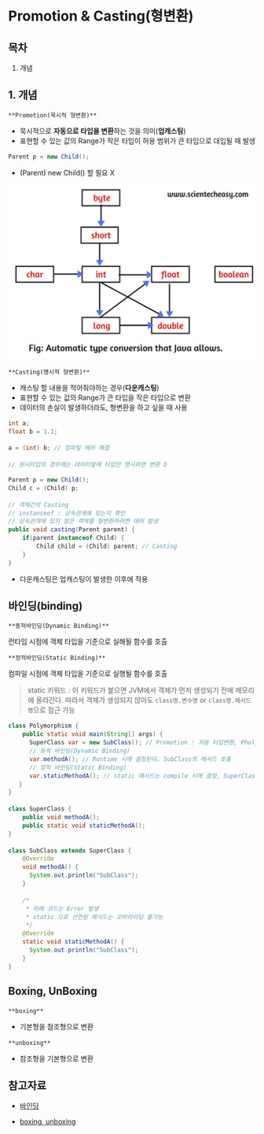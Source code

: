 # Promotion & Casting(형변환)


## 목차

1. 개념






## 1. 개념

`**Promotion(묵시적 형변환)**`

- 묵시적으로 **자동으로 타입을 변환**하는 것을 의미(**업캐스팅**)
- 표현할 수 있는 값의 Range가 작은 타입이 허용 범위가 큰 타입으로 대입될 때 발생




```java
Parent p = new Child();
```

- (Parent) new Child() 할 필요 X



<div align='center'>   
    <img src="img/Promotion&Casting_1.png" width="600px">
</div>




`**Casting(명시적 형변환)**`

- 캐스팅 할 내용을 적어줘야하는 경우(**다운캐스팅**)
- 표현할 수 있는 값의 Range가 큰 타입을 작은 타입으로 변환
- 데이터의 손실이 발생하더라도, 형변환을 하고 싶을 때 사용

```java
int a;
float b = 1.1;

a = (int) b; // 컴파일 에러 해결

// 원시타입의 경우에는 데이터앞에 타입만 명시하면 변환 O
```


```java
Parent p = new Child();
Child c = (Child) p;

// 객체간의 Casting 
// instanceof : 상속관계에 있는지 확인
// 상속관계에 있지 않은 객체를 형변환하려면 에러 발생
public void casting(Parent parent) {
    if(parent instanceof Child) {
        Child child = (Child) parent; // Casting
    }
}
```

- 다운캐스팅은 업캐스팅이 발생한 이후에 작용












## 바인딩(binding)


`**동적바인딩(Dynamic Binding)**`

런타임 시점에 객체 타입을 기준으로 실해될 함수를 호출

`**정적바인딩(Static Binding)**`

컴파일 시점에 객체 타입을 기준으로 실행될 함수를 호출

 > static 키워드 : 이 키워드가 붙으면 JVM에서 객체가 먼저 생성되기 전에 메모리에 올라간다.
 > 따라서 객체가 생성되지 않아도
 > `class명.변수명` or `class명.메서드명`으로 접근 가능


```java
class Polymorphism {
    public static void main(String[] args) {
      SuperClass var = new SubClass(); // Promotion : 자동 타입변환, Pholymorphism
      // 동적 바인딩(Dynamic Binding)
      var.methodA(); // Runtime 시에 결정된다. SubClass의 메서드 호출
      // 정적 바인딩(Static Binding)
      var.staticMethodA(); // static 메서드는 compile 시에 결정, SuperClass의 메서드 호출
   }
}

class SuperClass {
    public void methodA();
    public static void staticMethodA();
}

class SubClass extends SuperClass {
    @Override
    void methodA() { 
      System.out.println("SubClass");
    }
  
    /*
     * 아래 코드는 Error 발생
     * static 으로 선언된 메서드는 오버라이딩 불가능
     */
    @Override
    static void staticMethodA() { 
      System.out.println("SubClass"); 
    }
}
```








## Boxing, UnBoxing

`**boxing**`

- 기본형을 참조형으로 변환


`**unboxing**`

- 참조형을 기본형으로 변환





## 참고자료





- [바인딩](https://medium.com/webeveloper/%EC%9E%90%EB%B0%94-%ED%98%95%EB%B3%80%ED%99%98-casting-promotion-%EA%B3%BC-%EB%B0%94%EC%9D%B8%EB%94%A9-binding-ef3e453eb8a6)

- [boxing, unboxing](https://wookcode.tistory.com/191)



